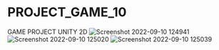 # PROJECT_GAME_10
GAME PROJECT UNITY 2D
![Screenshot 2022-09-10 124941](https://user-images.githubusercontent.com/69493538/189471136-0b146a8d-8850-4c33-b0fa-462c1cca793a.png)
![Screenshot 2022-09-10 125020](https://user-images.githubusercontent.com/69493538/189471139-ba8072e4-9084-4934-90e7-550851405156.png)
![Screenshot 2022-09-10 125039](https://user-images.githubusercontent.com/69493538/189471140-0098ba45-735b-47e2-b9b2-7991664a648c.png)
